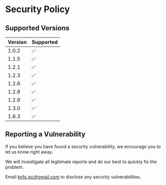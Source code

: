 # Security Policy

## Supported Versions

| Version | Supported          |
| ------- | ------------------ |
| 1.0.2   | :white_check_mark: |
| 1.1.5   | :white_check_mark: |
| 1.2.1   | :white_check_mark: |
| 1.2.3   | :white_check_mark: |
| 1.2.6   | :white_check_mark: |
| 1.2.8   | :white_check_mark: |
| 1.2.9   | :white_check_mark: |
| 1.3.0   | :white_check_mark: |
| 1.6.3   | :white_check_mark: |


## Reporting a Vulnerability

If you believe you have found a security vulnerability, we encourage you to let us know right away.

We will investigate all legitimate reports and do our best to quickly fix the problem.

Email knfs.jsc@gmail.com to disclose any security vulnerabilities.
